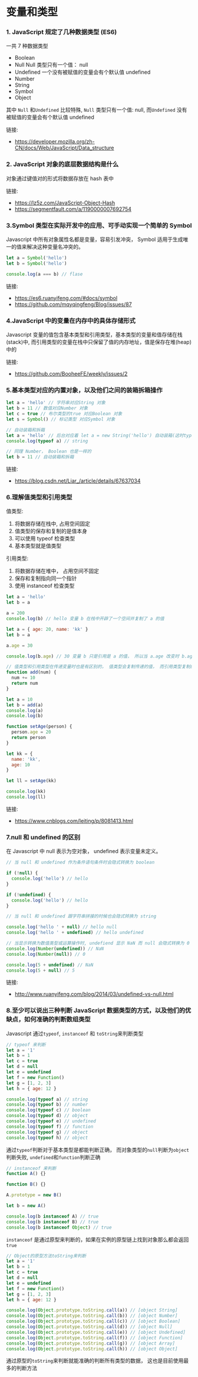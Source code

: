 # 变量和类型

### 1. JavaScript 规定了几种数据类型 (ES6)

一共 7 种数据类型

- Boolean
- Null Null 类型只有一个值： null
- Undefined 一个没有被赋值的变量会有个默认值 undefined
- Number
- String
- Symbol
- Object

其中 `Null` 和`Undefined` 比较特殊, `Null` 类型只有一个值: null, 而`Undefined` 没有被赋值的变量会有个默认值 undefined

链接:

- https://developer.mozilla.org/zh-CN/docs/Web/JavaScript/Data_structure

### 2. JavaScript 对象的底层数据结构是什么

对象通过键值对的形式将数据存放在 hash 表中

链接:

- https://lz5z.com/JavaScript-Object-Hash
- https://segmentfault.com/a/1190000007692754

### 3.Symbol 类型在实际开发中的应用、可手动实现一个简单的 Symbol

Javascript 中所有对象属性名都是变量，容易引发冲突， Symbol 适用于生成唯一的值来解决这种变量名冲突的。

```js
let a = Symbol('hello')
let b = Symbol('hello')

console.log(a === b) // flase
```

链接:

- https://es6.ruanyifeng.com/#docs/symbol
- https://github.com/mqyqingfeng/Blog/issues/87

### 4.JavaScript 中的变量在内存中的具体存储形式

Javascript 变量的值包含基本类型和引用类型，基本类型的变量和值存储在栈(stack)中, 而引用类型的变量在栈中只保留了值的内存地址，值是保存在堆(heap)中的

链接:

- https://github.com/BooheeFE/weekly/issues/2

### 5.基本类型对应的内置对象，以及他们之间的装箱拆箱操作

```js
let a = 'hello' // 字符串对应String 对象
let b = 11 // 数值对应Number 对象
let c = true // 布尔类型的true 对应Boolean 对象
let s = Symbol() // 标记类型 对应Symbol 对象

// 自动装箱和拆箱
let a = 'hello' // 后台对应着 let a = new String('hello') 自动装箱(这时typof a 是 Object类型), 之后自动拆箱为String类型
console.log(typeof a) // string

// 同理 Number， Boolean 也是一样的
let b = 11 // 自动装箱和拆箱
```

链接:

- https://blog.csdn.net/Liar_/article/details/67637034

### 6.理解值类型和引用类型

值类型:

1. 将数据存储在栈中, 占用空间固定
2. 值类型的保存和复制的是值本身
3. 可以使用 typeof 检查类型
4. 基本类型就是值类型

引用类型:

1. 将数据存储在堆中， 占用空间不固定
2. 保存和复制指向同一个指针
3. 使用 instanceof 检查类型

```js
let a = 'hello'
let b = a

a = 200
console.log(b) // hello 变量 b 在栈中开辟了一个空间并复制了 a 的值

let a = { age: 20, name: 'kk' }
let b = a

a.age = 30

console.log(b.age) // 30 变量 b 只是引用是 a 的值， 所以当 a.age 改变时 b.age 也跟着变化

// 值类型和引用类型在传递变量时也是有区别的， 值类型会复制传递的值， 而引用类型复制的是内存地址， 所以当引用值发生变化时，也会修改外层的对象
function add(num) {
  num += 10
  return num
}

let a = 10
let b = add(a)
console.log(a)
console.log(b)

function setAge(person) {
  person.age = 20
  return person
}

let kk = {
  name: 'kk',
  age: 10
}

let ll = setAge(kk)

console.log(kk)
console.log(ll)
```

链接:

- https://www.cnblogs.com/leiting/p/8081413.html

### 7.null 和 undefined 的区别

在 Javascript 中 null 表示为空对象， undefined 表示变量未定义。

```js
// 当 null 和 undefined 作为条件语句条件时会隐式转换为 boolean

if (!null) {
  console.log('hello') // hello
}

if (!undefined) {
  console.log('hello') // hello
}

// 当 null 和 undefined 跟字符串拼接的时候也会隐式转换为 string

console.log('hello ' + null) // hello null
console.log('hello ' + undefined) // hello undefined

// 当显示转换为数值类型或运算操作时, undefiend 显示 NaN 而 null 会隐式转换为 0
console.log(Number(undefined)) // NaN
console.log(Number(null)) // 0

console.log(5 + undefined) // NaN
console.log(5 + null) // 5
```

链接:

- http://www.ruanyifeng.com/blog/2014/03/undefined-vs-null.html

### 8.至少可以说出三种判断 JavaScript 数据类型的方式，以及他们的优缺点，如何准确的判断数组类型

Javascript 通过`typeof`, `instanceof` 和 `toString`来判断类型

```js
// typeof 来判断
let a = '1'
let b = 1
let c = true
let d = null
let e = undefined
let f = new Function()
let g = [1, 2, 3]
let h = { age: 12 }

console.log(typeof a) // string
console.log(typeof b) // number
console.log(typeof c) // boolean
console.log(typeof d) // object
console.log(typeof e) // undefined
console.log(typeof f) // function
console.log(typeof g) // object
console.log(typeof h) // object
```

通过`typeof`判断对于基本类型是都能判断正确， 而对象类型的`null`判断为`object`判断失败, `undefined`和`function`判断正确

```js
// instanceof 来判断
function A() {}

function B() {}

A.prototype = new B()

let b = new A()

console.log(b instanceof A) // true
console.log(b instanceof B) // true
console.log(b instanceof Object) // true
```

`instanceof` 是通过原型来判断的，如果在实例的原型链上找到对象那么都会返回`true`

```js
// Object的原型方法toString来判断
let a = '1'
let b = 1
let c = true
let d = null
let e = undefined
let f = new Function()
let g = [1, 2, 3]
let h = { age: 12 }

console.log(Object.prototype.toString.call(a)) // [object String]
console.log(Object.prototype.toString.call(b)) // [object Number]
console.log(Object.prototype.toString.call(c)) // [object Boolean]
console.log(Object.prototype.toString.call(d)) // [object Null]
console.log(Object.prototype.toString.call(e)) // [object Undefined]
console.log(Object.prototype.toString.call(f)) // [object Function]
console.log(Object.prototype.toString.call(g)) // [object Array]
console.log(Object.prototype.toString.call(h)) // [object Object]
```

通过原型的`toString`来判断就能准确的判断所有类型的数据， 这也是目前使用最多的判断方法

